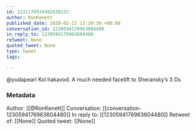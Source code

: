 ```yaml
---
id: 1231176934492639232
author: RonKenett
published_date: 2020-02-22 11:20:30 +00:00
conversation_id: 1230594176963604480
in_reply_to: 1230594176963604480
retweet: None
quoted_tweet: None
type: tweet
tags:

---
```


@yudapearl Kol hakavod. A much needed facelift to Sheransky’s 3 Ds

### Metadata

Author: [[@RonKenett]]
Conversation: [[conversation-1230594176963604480]]
In reply to: [[1230594176963604480]]
Retweet of: [[None]]
Quoted tweet: [[None]]
